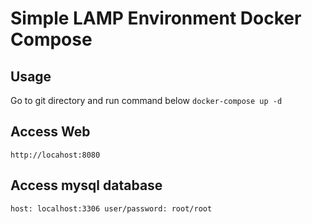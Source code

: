 # Simple LAMP Environment Docker Compose

## Usage

Go to git directory and run command below
``
docker-compose up -d
``

## Access Web
``
http://locahost:8080
``

## Access mysql database

``
host: localhost:3306
user/password: root/root
``
